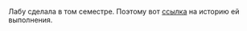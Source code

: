 Лабу сделала в том семестре. Поэтому вот [ссылка](https://github.com/maulitt/lab-1/blob/master/lab6_history.txt) на историю ей выполнения.
